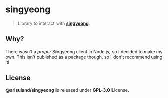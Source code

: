 # singyeong

> Library to interact with [**singyeong**](https://github.com/queer/singyeong).

## Why?

There wasn't a _proper_ Singyeong client in Node.js, so I decided to make my own. This isn't published
as a package though, so I don't recommend using it!

## License

**@arisuland/singyeong** is released under **GPL-3.0** License.

